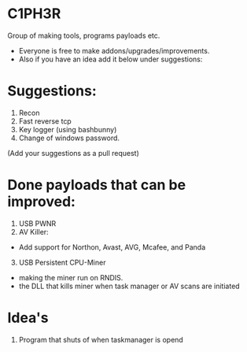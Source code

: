 # C1PH3R
Group of making tools, programs payloads etc.

* Everyone is free to make addons/upgrades/improvements.
* Also if you have an idea add it below under suggestions:

# Suggestions:

1. Recon 
2. Fast reverse tcp
3. Key logger (using bashbunny)
4. Change of windows password.

(Add your suggestions as a pull request)

# Done payloads that can be improved:

1. USB PWNR
2. AV Killer:
* Add support for Northon, Avast, AVG, Mcafee, and Panda
3. USB Persistent CPU-Miner
* making the miner run on RNDIS.
* the DLL that kills miner when task manager or AV scans are initiated


# Idea's
1. Program that shuts of when taskmanager is opend
